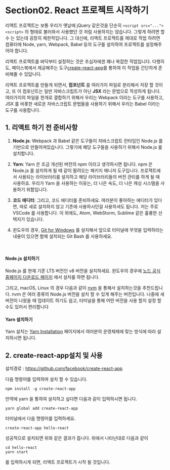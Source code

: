 # Section02. React 프로젝트 시작하기



리액트 프로젝트는 보통 우리가 옛날에 jQuery 같은것을 단순히 `<script src="..."><script>` 의 형태로 불러와서 사용했던 것 처럼 사용하지는 않습니다. 그렇게 하려면 할 수 는 있는데 굉장히 제한적입니다. 그 대신에, 리액트 프로젝트를 제대로 작업 하려면 컴퓨터에 Node, yarn, Webpack, Babel 등의 도구를 설치하여 프로젝트를 설정해주어야 합니다.

리액트 프로젝트를 바닥부터 설정하는 것은 초심자에겐 꽤나 복잡한 작업입니다. 다행히도, 페이스북에서 제공해주는 도구[create-react-app](https://github.com/facebook/create-react-app)를 통하여 이 작업을 간단하게 준비해줄 수 있답니다.

리액트 프로젝트를 만들게 되면서, **컴포넌트** 를 여러가지 파일로 분리해서 저장 할 것이고, 또 이 컴포넌트는 일반 자바스크립트가 아닌 **JSX** 라는 문법으로 작성하게 됩니다. 여러가지의 파일을 한개로 결합하기 위해서 우리는 Webpack 이라는 도구를 사용하고, JSX 를 비롯한 새로운 자바스크립트 문법들을 사용하기 위해서 우리는 Babel 이라는 도구를 사용합니다.



## 1. 리액트 하기 전 준비사항

1. **Node.js**: Webpack 과 Babel 같은 도구들이 자바스크립트 런타임인 Node.js 를 기반으로 만들어져있습니다. 그렇기에 해당 도구들을 사용하기 위해서 Node.js 를 설치합니다.

2. **Yarn**: Yarn 은 조금 개선된 버전의 npm 이라고 생각하시면 됩니다. npm 은 Node.js 를 설치하게 될 때 같이 딸려오는 패키지 매니저 도구입니다. 프로젝트에서 사용되는 라이브러리를 설치하고 해당 라이브러리들의 버전 관리를 하게 될 때 사용하죠. 우리가 Yarn 을 사용하는 이유는, 더 나은 속도, 더 나은 캐싱 시스템을 사용하기 위함입니다.

3. **코드 에디터**: 그리고, 코드 에디터를 준비하세요. 여러분이 좋아하는 에디터가 있다면, 따로 새로 설치하지 않고 기존에 사용하시던걸 사용하셔도 됩니다. 저는 주로 VSCode 를 사용합니다. 이 외에도, Atom, WebStorm, Sublime 같은 훌륭한 선택지가 있습니다.

4. 윈도우의 경우, [Git for Windows](https://gitforwindows.org/) 를 설치해서 앞으로 터미널에 무엇을 입력하라는 내용이 있으면 함께 설치되는 Git Bash 를 사용하세요.

   ​

#### Node.js 설치하기

Node.js 를 현재 기준 LTS 버전인 v8 버전을 설치하세요. 윈도우의 경우에 [노드 공식 홈페이지 다운로드 페이지](https://nodejs.org/ko/download/) 에서 설치를 하면 됩니다.

그리고, macOS, Linux 의 경우 다음과 같이 [nvm](https://github.com/creationix/nvm) 을 통해서 설치하는것을 추천드립니다. nvm 은 여러 종류의 Node.js 버전을 설치 할 수 있게 해주는 버전입니다. 나중에 새 버전이 나왔을 때 업데이트 하기도 쉽고, 터미널을 통해 어떤 버전을 사용 할지 설정 할 수도 있어서 편리합니다

#### Yarn 설치하기

Yarn 설치는 [Yarn Installation](https://yarnpkg.com/en/docs/install) 페이지에서 여러분의 운영체제에 맞는 방식에 따라 설치하시면 됩니다.



## 2. create-react-app설치 및 사용

설치경로 : https://github.com/facebook/create-react-app

다음 명령어를 입력하여 설치 할 수 있습니다.

```
npm install -g create-react-app
```

만약에 yarn 을 통하여 설치하고 싶다면 다음과 같이 입력하시면 됩니다.

```
yarn global add create-react-app
```



터미널에서 다음 명령어를 입력하세요.

```
create-react-app hello-react
```

성공적으로 설치되면 위와 같은 결과가 뜹니다. 위에서 나타난대로 다음과 같이

```
cd hello-react
yarn start
```

를 입력하시게 되면, 리액트 프로젝트가 시작 될 것입니다.
